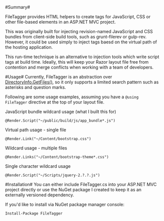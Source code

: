 #Summary#

FileTagger provides HTML helpers to create tags for JavaScript, CSS or other file-based elements in an ASP.NET MVC project.

This was originally built for injecting revision-named JavaScript and CSS bundles from client-side build tools, such as grunt-filerev or gulp-rev.  However, it could be used simply to inject tags baesd on the virtual path of the hosting application.

This run-time technique is an alternative to injection tools which write script tags at build time. Ideally, this will keep your Razor layout file free from contention and merge conflicts when working with a team of developers.

#Usage#
Currently, FileTagger is an abstraction over [DirectoryInfo.GetFiles()](http://msdn.microsoft.com/en-us/library/8he88b63%28v=vs.110%29.aspx), so it only supports a limited search pattern such as asterisks and question marks.

Following are some usage examples, assuming you have a ```@using FileTagger``` directive at the top of your layout file.

JavaScript bundle wildcard usage (what I built this for)
```
@Render.Script("~/public/build/js/app_bundle*.js")
```

Virtual path usage - single file
```
@Render.Link("~/Content/bootstrap.css")
```

Wildcard usage - multiple files
```
@Render.Links("~/Content/bootstrap-theme*.css")
```
 
Single character wildcard usage
```
@Render.Script("~/Scripts/jquery-2.?.?.js")
```


#Installation#
You can either include FileTagger.cs into your ASP.NET MVC project directly or use the NuGet package I created to keep it as an externally versioned  dependency.

If you'd like to install via NuGet package manager console:
```
Install-Package FileTagger
```
